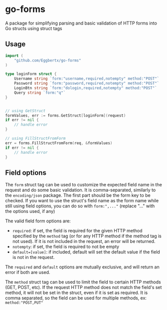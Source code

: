# go-forms
A package for simplifying parsing and basic validation of HTTP forms into Go structs using struct tags

## Usage
 
```Go
import (
	"github.com/Eggbertx/go-forms"
)

type loginForm struct {
	Username string `form:"username,required,notempty" method:"POST"`
	Password string `form:"password,required,notempty" method:"POST"`
	LoginBtn string `form:"dologin,required,notempty" method:"POST"`
	Query string `form:"q"`
}


// using GetStruct
formValues, err := forms.GetStruct[loginForm](request)
if err != nil {
	// handle error
}

// using FillStructFromForm
err = forms.FillStructFromForm(req, &formValues)
if err != nil {
	// handle error
}

```

## Field options

The `form` struct tag can be used to customize the expected field name in the request and do some basic validation. It is comma-separated, similarly to the `encoding/json` package. The first part should be the form key to be checked. If you want to use the struct's field name as the form name while still using field options, you can do so with `form:",..."` (replace "..." with the options used, if any)

The valid field form options are:
- `required`: if set, the field is required for the given HTTP method specified by the `method` tag (or for any HTTP method if the method tag is not used). If it is not included in the request, an error will be returned.
- `notempty`: if set, the field is required to not be empty
- `default=[value]`: if included, default will set the default value if the field is not in the request.

The `required` and `default` options are mutually exclusive, and will return an error if both are used.

The `method` struct tag can be used to limit the field to certain HTTP methods (GET, POST, etc). If the request HTTP method does not match the field's set method, it will not be set in the struct, even if it is set as required. It is comma separated, so the field can be used for multiple methods, ex: `method:"POST,PUT"`